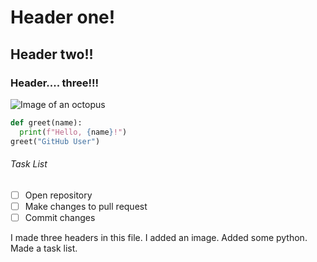 # Header one!
## Header two!!
### Header.... three!!!

![Image of an octopus](https://images.stockcake.com/public/5/1/2/51231e8b-95e3-492c-9969-cff5d136287a/octopus-underwater-view-stockcake.jpg)

```python
def greet(name):
  print(f"Hello, {name}!")
greet("GitHub User")
```

###### Task List
- [ ] Open repository
- [ ] Make changes to pull request
- [ ] Commit changes

I made three headers in this file.
I added an image.
Added some python.
Made a task list.

